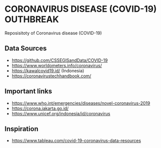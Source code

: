 # CORONAVIRUS DISEASE (COVID-19) OUTHBREAK

Reposisitoty of Coronavirus disease (COVID-19)

## Data Sources

* https://github.com/CSSEGISandData/COVID-19
* https://www.worldometers.info/coronavirus/
* https://kawalcovid19.id/ (Indonesia)
* https://coronavirustechhandbook.com/

## Important links

* https://www.who.int/emergencies/diseases/novel-coronavirus-2019
* https://corona.jakarta.go.id/
* https://www.unicef.org/indonesia/id/coronavirus

## Inspiration

* https://www.tableau.com/covid-19-coronavirus-data-resources
